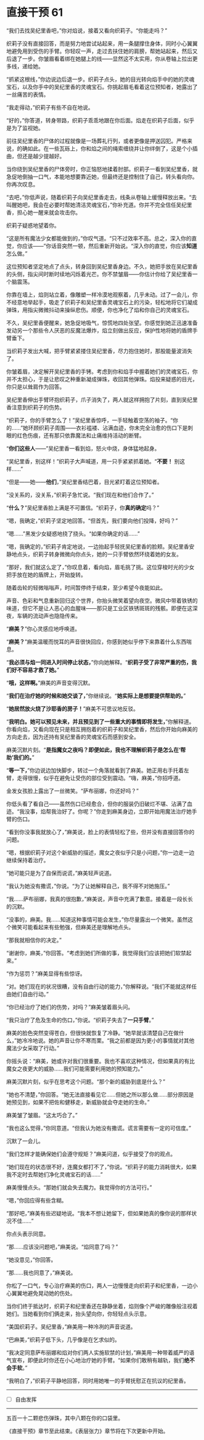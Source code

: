 # 直接干预 61

“我们去找吴纪里香吧，”你对焰说，接着又看向织莉子。“你能走吗？”

织莉子没有直接回答，而是努力地尝试站起来，用一条腿撑住身体，同时小心翼翼地避免用到受伤的手臂。你轻叹一声，走过去扶住她的肩膀，帮她站起来，然后又后退了一步。你皱眉看着绑在她腿上的线——显然这不太实用，你从卷轴上拉出更多线，递给她。

“抓紧这根线，”你边说边后退一步。织莉子点头，她的目光转向焰手中的她的灵魂宝石，以及你手中的吴纪里香的灵魂宝石。你挑起眉毛看着这位预知者，她露出了一丝痛苦的表情。

“我走得动，”织莉子有些不自在地说。

“好的，”你答道，转身带路，织莉子乖乖地跟在你后面。焰走在织莉子后面，似乎是为了监视她。

前往吴纪里香的尸体的过程就像是一场葬礼行列，或者更像是押送囚犯。严格来说，的确如此。在一些瓦砾上，你和焰之间的绳索缠绕并让你绊倒了，这是个小插曲，但还是越少提越好。

当你绕到吴纪里香的尸体旁时，你正恼怒地揉着肘部。织莉子一看到吴纪里香，就急促地倒抽一口气，本能地想要靠近她，但最终还是控制住了自己，转头看向你。你再次叹息。

“去吧，”你低声说，随着织莉子向吴纪里香走去，线条从卷轴上缓慢释放出来。“去叫醒她吧，我会在必要时帮她清洁灵魂宝石，”你补充道。你并不完全信任吴纪里香，担心她一醒来就会攻击你。

织莉子疑惑地望着你。

“这是所有魔法少女都能做到的，”你叹气道。“只不过效率不高。总之，深入你的直觉，你应该——”你话音突然一顿，然后重新开始说。“深入你的直觉，你应该**知道**怎么做。”

这位预知者坚定地点了点头，转身回到吴纪里香身边。不久，她把手放在吴纪里香的头侧，指尖间时断时续地闪烁着光芒。你不禁皱眉——你估计你给了吴纪里香一个脑震荡。

你靠在墙上，焰则站立着，像雕塑一样冷漠地观察着，几乎未动。过了一会儿，你不经意地举起手，吸走了织莉子和吴纪里香灵魂宝石上的污染，轻松地将它们凝成弹珠，用指尖微微抖动来操纵悲伤。顺便，你也净化了焰和你自己的灵魂宝石。

不久，吴纪里香便醒来，她急促地吸气，惊慌地四处张望。你感觉到她正迅速准备发动另一个那些令人厌恶的反魔法爆炸，焰立刻做出反应，保护性地将她的盾牌手臂垂下。

当织莉子发出大喊，把手臂紧紧搂住吴纪里香，尽力抱住她时，那股能量波消失了。

你皱着眉，决定解开吴纪里香的手铐。考虑到你和焰手中握着她们的灵魂宝石，你并不太担心，于是让悲叹之种重新凝成弹珠，收回其他弹珠。焰投来疑惑的目光，你只是以耸肩作为回答。

吴纪里香伸出手臂环抱织莉子，爪子消失了，两人就这样拥抱了片刻，直到吴纪里香注意到织莉子的伤势。

“织莉子，你的手臂怎么了！”吴纪里香惊呼，一手轻触着空荡的袖子。“你的……”她环顾织莉子周围——衣衫褴褛、沾满血迹，你未完全治愈的伤口下是刺眼的红色伤痕，还有那只依靠魔法和止痛维持活动的断臂。

“**你们这些人**——”吴纪里香一看到焰，怒火中烧，身体猛地起身。

“吴纪里香，别这样！”织莉子大声喊道，用一只手紧紧抓着她。“**不要！** 别这样……”

“但是——她——**他们**，”吴纪里香结巴着，目光紧盯着这位预知者。

“没关系的，没关系，”织莉子急忙说。“我们现在和他们合作了。”

“**什么？**”吴纪里香脸上满是不可置信。“织莉子，你**真的确定**吗？”

“嗯，我确定，”织莉子坚定地回答。“但首先，我们要向他们投降，好吗？”

“嗯……”黑发少女疑惑地挠了挠头。“如果你确定的话……”

“嗯，我确定的，”织莉子肯定地说，一边抬起手轻抚吴纪里香的脸颊。吴纪里香安静地点头，织莉子转身微微向你点头，她的一只手臂依然环绕着她的女友。

“那好，我们就这么定了，”你叹息着，看向焰，眉毛挑了挑。这位穿梭时光的少女把手放在她的盾牌上，开始旋转。

随着齿轮的轻微嗡嗡声，时间暂停终于结束，至少希望今夜能如此。

声音、色彩和气息重新回归这个世界，你抬头微笑着望向夜空。微风中带着铁锈的味道，但它不是让人恶心的血腥味——那只是工业区铁锈斑斑的残骸。即便在这深夜，车辆的流动声也隐隐传来。

“**麻美？**”你心灵感应地呼唤道。

“**麻美？**”麻美温暖而悦耳的声音很快回应，你感到她似乎停下来靠着什么东西喘息。

“**我必须与焰一同进入时间停止状态，**”你向她解释。“**织莉子受了非常严重的伤，我们好不容易才救了她。**”

“**哦，这样啊。**”麻美的声音变得沉默。

“**我们在治疗她的时候和她交谈了，**”你继续说。“**她实际上是想要提供帮助的。**”

“**她居然放火烧了沙耶香的房子！**”麻美不可思议地反驳。

“**我明白。她可以预见未来，并且预见到了一些重大的事情即将发生，**”你解释道。你看向焰，又看向现在只是相互拥抱着的织莉子和吴纪里香，然后你开始向麻美的方向走去，因为还持有吴纪里香的灵魂宝石而感到安全。

麻美沉默片刻。“**是指魔女之夜吗？即便如此，我也不理解织莉子是怎么在‘帮助’我们的。**”

“**等一下，**”你边说边加快脚步，转过一个角落就看到了麻美。她正用右手托着左臂，走得很慢，似乎在避免让受伤的部位受到震动。“嗨，麻美，”你招呼道。

金发女孩脸上露出了一丝微笑。“萨布丽娜，你还好吗？”

你低头看了看自己——虽然伤口已经愈合，但你的服装仍旧破烂不堪、沾满了血迹。“我没事，焰帮我治好了。你呢？”你走到麻美身边，立即开始用魔法治疗她手臂的伤口。

“看到你没事我就放心了，”麻美说，脸上的表情轻松了些，但并没有直接回答你的问题。

“嗯，根据织莉子对这个新威胁的描述，魔女之夜似乎只是小问题，”你一边走一边继续保持着治疗。

“她可能只是为了自保而说谎，”麻美轻声说道。

“我认为她没有撒谎，”你说。“为了让她解释自己，我不得不对她施压。”

“我……萨布丽娜，我真的很抱歉，”麻美说，声音中充满了歉意。接着是一段长长的沉默。

“没事的，麻美。我……知道这种事情可能会发生，”你尽量露出一个微笑。虽然这个微笑可能看起来有些勉强，但麻美还是理解地点头。

“那我就相信你的决定。”

“谢谢你，麻美，”你回答。“考虑到她们所做的事，我觉得我们应该把她们软禁起来。”

“作为惩罚？”麻美显得有些惊讶。

“对。她们现在的状况很糟，没有自由行动的能力，”你解释说。“我们不能就这样任由她们自由行动。”

“你已经治疗了她们的伤势，对吗？”麻美皱着眉头问。

“我只治疗了危及生命的伤口，”你说。“织莉子失去了**一只手臂**。”

麻美的脸色突然变得苍白，但很快就恢复了冷静。“她早就该清楚自己在做什么，”她冷冷地说。她的声音让你不寒而栗。“我之前都是因为更小的事情就对其他魔法少女采取了行动。”

你摇头说：“麻美，她或许对我们很重要。我也不喜欢这种情况，但如果真的有比魔女之夜更大的威胁……我们可能需要利用她的预知能力。”

麻美沉默片刻，似乎在思考这个问题。“那个新的威胁到底是什么？”

“她也不清楚，”你回答。“她无法直接看见它……但她之所以那么做……部分原因是她预见到，如果不把佐和健移走，新威胁就会夺走她的生命。”

麻美皱了皱眉。“这太巧合了。”

“我也这么觉得，”你同意道。“但我认为她没有撒谎。谎言需要有一定的可信度。”

沉默了一会儿。

“我们怎样才能确保她们会遵守规矩？”麻美问道，似乎接受了你的观点。

“她们现在的状态很不好，连魔女都打不了，”你说。“织莉子的能力消耗很大，如果我不定时去帮她们净化灵魂宝石的话……”

麻美慢慢点头。“那她们就会失去魔力。我觉得你的方法可行。”

“嗯，”你回应得有些含糊。

“那好吧，”麻美有些迟疑地说。“我本不想让她留下，但如果她真的像你说的那样状况不佳……”

你点头表示同意。

“那……应该没问题吧，”麻美说。“焰同意了吗？”

“她没意见，”你回答。

“那……我也同意了，”麻美说。

你松了一口气，专心治疗麻美的伤口，两人一边慢慢走向织莉子和纪里香，一边小心翼翼地避免晃动她的伤处。

当你们终于抵达时，织莉子和纪里香还在静静坐着，焰则像个严峻的雕像般注视着她们。当她看到你们俩走来，抬头望向你，你轻轻点头示意。

“美国织莉子。吴纪里香，”麻美用一种冷冽的声音说道。

“巴麻美，”织莉子低下头，几乎像是在乞求似的。

“我决定同意萨布丽娜和焰对你们两人实施软禁的计划，”麻美用一种带着威严的语气宣布，即便此时你还在小心地治疗她的手臂。“如果你们敢稍有越轨，我们**绝不会手软**。”

“我明白了，”织莉子平静地回答，同时用她唯一的手臂抚慰正在抗议的纪里香。

---

- [ ] 自由发挥

---

五百一十二颗悲伤弹珠，其中八颗在你的口袋里。

《直接干预》章节至此结束。《表层张力》章节将在下次更新中开始。
